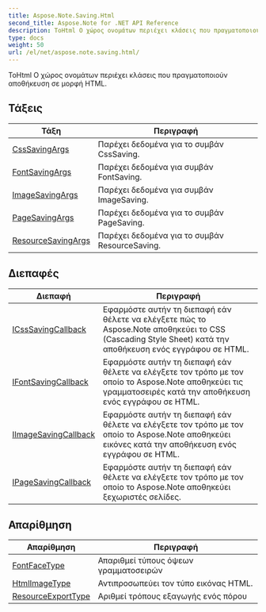 ```yaml
---
title: Aspose.Note.Saving.Html
second_title: Aspose.Note for .NET API Reference
description: ΤοHtml Ο χώρος ονομάτων περιέχει κλάσεις που πραγματοποιούν αποθήκευση σε μορφή HTML.
type: docs
weight: 50
url: /el/net/aspose.note.saving.html/
---
```

ΤοHtml Ο χώρος ονομάτων περιέχει κλάσεις που πραγματοποιούν αποθήκευση σε μορφή HTML.

## Τάξεις

| Τάξη | Περιγραφή |
| --- | --- |
| [CssSavingArgs](./csssavingargs/) | Παρέχει δεδομένα για το συμβάν CssSaving. |
| [FontSavingArgs](./fontsavingargs/) | Παρέχει δεδομένα για συμβάν FontSaving. |
| [ImageSavingArgs](./imagesavingargs/) | Παρέχει δεδομένα για συμβάν ImageSaving. |
| [PageSavingArgs](./pagesavingargs/) | Παρέχει δεδομένα για το συμβάν PageSaving. |
| [ResourceSavingArgs](./resourcesavingargs/) | Παρέχει δεδομένα για το συμβάν ResourceSaving. |
## Διεπαφές

| Διεπαφή | Περιγραφή |
| --- | --- |
| [ICssSavingCallback](./icsssavingcallback/) | Εφαρμόστε αυτήν τη διεπαφή εάν θέλετε να ελέγξετε πώς το Aspose.Note αποθηκεύει το CSS (Cascading Style Sheet) κατά την αποθήκευση ενός εγγράφου σε HTML. |
| [IFontSavingCallback](./ifontsavingcallback/) | Εφαρμόστε αυτήν τη διεπαφή εάν θέλετε να ελέγξετε τον τρόπο με τον οποίο το Aspose.Note αποθηκεύει τις γραμματοσειρές κατά την αποθήκευση ενός εγγράφου σε HTML. |
| [IImageSavingCallback](./iimagesavingcallback/) | Εφαρμόστε αυτήν τη διεπαφή εάν θέλετε να ελέγξετε τον τρόπο με τον οποίο το Aspose.Note αποθηκεύει εικόνες κατά την αποθήκευση ενός εγγράφου σε HTML. |
| [IPageSavingCallback](./ipagesavingcallback/) | Εφαρμόστε αυτήν τη διεπαφή εάν θέλετε να ελέγξετε τον τρόπο με τον οποίο το Aspose.Note αποθηκεύει ξεχωριστές σελίδες. |
## Απαρίθμηση

| Απαρίθμηση | Περιγραφή |
| --- | --- |
| [FontFaceType](./fontfacetype/) | Απαριθμεί τύπους όψεων γραμματοσειρών |
| [HtmlImageType](./htmlimagetype/) | Αντιπροσωπεύει τον τύπο εικόνας HTML. |
| [ResourceExportType](./resourceexporttype/) | Αριθμεί τρόπους εξαγωγής ενός πόρου |


